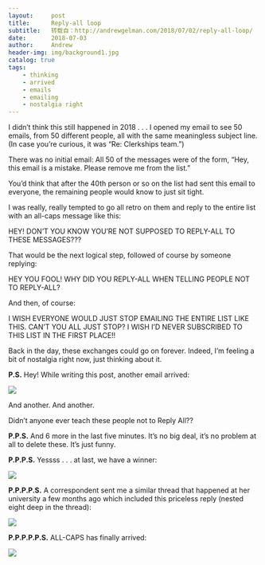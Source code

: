 ```yaml
---
layout:     post
title:      Reply-all loop
subtitle:   转载自：http://andrewgelman.com/2018/07/02/reply-all-loop/
date:       2018-07-03
author:     Andrew
header-img: img/background1.jpg
catalog: true
tags:
    - thinking
    - arrived
    - emails
    - emailing
    - nostalgia right
---
```




I didn’t think this still happened in 2018 . . . I opened my email to see 50 emails, from 50 different people, all with the same meaningless subject line. (In case you’re curious, it was “Re: Clerkships team.”)

There was no initial email: All 50 of the messages were of the form, “Hey, this email is a mistake. Please remove me from the list.”

You’d think that after the 40th person or so on the list had sent this email to everyone, the remaining people would know to just sit tight.

I was really, really tempted to go all retro on them and reply to the entire list with an all-caps message like this:

HEY! DON’T YOU KNOW YOU’RE NOT SUPPOSED TO REPLY-ALL TO THESE MESSAGES???

That would be the next logical step, followed of course by someone replying:

HEY YOU FOOL! WHY DID YOU REPLY-ALL WHEN TELLING PEOPLE NOT TO REPLY-ALL?

And then, of course:

I WISH EVERYONE WOULD JUST STOP EMAILING THE ENTIRE LIST LIKE THIS. CAN’T YOU ALL JUST STOP? I WISH I’D NEVER SUBSCRIBED TO THIS LIST IN THE FIRST PLACE!!

Back in the day, these exchanges could go on forever. Indeed, I’m feeling a bit of nostalgia right now, just thinking about it.

**P.S.** Hey! While writing this post, another email arrived:

![](http://andrewgelman.com/wp-content/uploads/2018/07/Screen-Shot-2018-07-02-at-8.01.59-PM.png)


And another. And another.

Didn’t anyone ever teach these people not to Reply All??

**P.P.S.** And 6 more in the last five minutes. It’s no big deal, it’s no problem at all to delete these. It’s just funny.

**P.P.P.S.** Yessss . . . at last, we have a winner:

![](http://andrewgelman.com/wp-content/uploads/2018/07/Screen-Shot-2018-07-02-at-9.10.25-PM.png)


**P.P.P.P.S.** A correspondent sent me a similar thread that happened at her university a few months ago which included this priceless reply (nested eight deep in the thread):

![](http://andrewgelman.com/wp-content/uploads/2018/07/Screen-Shot-2018-07-02-at-9.34.53-PM.png)


**P.P.P.P.P.S.** ALL-CAPS has finally arrived:

![](http://andrewgelman.com/wp-content/uploads/2018/07/Screen-Shot-2018-07-02-at-10.06.54-PM.png)



